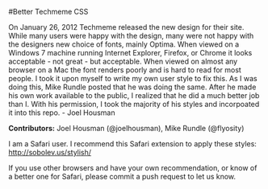 #Better Techmeme CSS

On January 26, 2012 Techmeme released the new design for their site. While many users were happy with the design, many were not happy with the designers new choice of fonts, mainly Optima. When viewed on a Windows 7 machine running Internet Explorer, Firefox, or Chrome it looks acceptable - not great - but acceptable. When viewed on almost any browser on a Mac the font renders poorly and is hard to read for most people. I took it upon myself to write my own user style to fix this. As I was doing this, Mike Rundle posted that he was doing the same. After he made his own work available to the public, I realized that he did a much better job than I. With his permission, I took the majority of his styles and incorpoated it into this repo. 
											- Joel Housman

**Contributors:** Joel Housman (@joelhousman), Mike Rundle (@flyosity)

I am a Safari user. I recommend this Safari extension to apply these styles: http://sobolev.us/stylish/

If you use other browsers and have your own recommendation, or know of a better one for Safari, please commit a push request to let us know.


